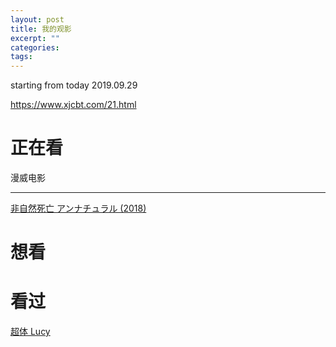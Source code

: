 ```yaml
---
layout: post
title: 我的观影
excerpt: ""
categories: 
tags: 
---
```


starting from today 2019.09.29

https://www.xjcbt.com/21.html

# 正在看

漫威电影

---

[非自然死亡 アンナチュラル (2018)](https://movie.douban.com/subject/27140017/)


# 想看

# 看过

[超体 Lucy](https://movie.douban.com/subject/24404677/)